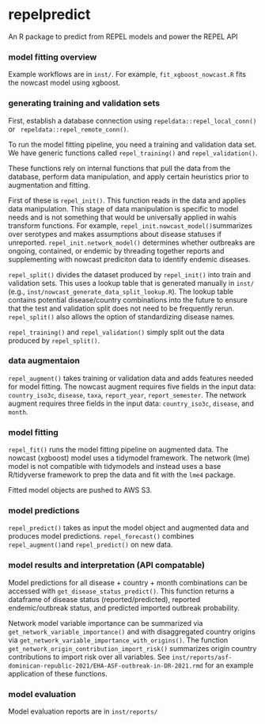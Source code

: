# repelpredict

An R package to predict from REPEL models and power the REPEL API

### model fitting overview

Example workflows are in `inst/`. For example, `fit_xgboost_nowcast.R` fits the nowcast model using xgboost.

### generating training and validation sets

First, establish a database connection using `repeldata::repel_local_conn()` or ` repeldata::repel_remote_conn()`.

To run the model fitting pipeline, you need a training and validation data set. We have generic functions called `repel_training()` and `repel_validation()`.

These functions rely on internal functions that pull the data from the database, perform data manipulation, and apply certain heuristics prior to augmentation and fitting.

First of these is `repel_init()`. This function reads in the data and applies data manipulation. This stage of data manipulation is specific to model needs and is not something that would be universally applied in wahis transform functions. For example, `repel_init.nowcast_model()`summarizes over serotypes and makes assumptions about disease statuses if unreported. `repel_init.network_model()` determines whether outbreaks are ongoing, contained, or endemic by threading together reports and supplementing with nowcast prediciton data to identify endemic diseases. 

`repel_split()` divides the dataset produced by `repel_init()` into train and validation sets. This uses a lookup table that is generated manually in `inst/` (e.g., `inst/nowcast_generate_data_split_lookup.R`). The lookup table contains potential disease/country combinations into the future to ensure that the test and validation split does not need to be frequently rerun. `repel_split()` also allows the option of standardizing disease names. 

`repel_training()` and `repel_validation()` simply split out the data produced by `repel_split()`.

### data augmentaion
`repel_augment()` takes training or validation data and adds features needed for model fitting. The nowcast augment requires five fields in the input data: `country_iso3c`, `disease`, `taxa`, `report_year`, `report_semester`. The network augment requires three fields in the input data: `country_iso3c`, `disease`, and `month`.

### model fitting
`repel_fit()` runs the model fitting pipeline on augmented data. The nowcast (xgboost) model uses a tidymodel framework. The network (lme) model is not compatible with tidymodels and instead uses a base R/tidyverse framework to prep the data and fit with the `lme4` package. 

Fitted model objects are pushed to AWS S3.

### model predictions
`repel_predict()` takes as input the model object and augmented data and produces model predictions. `repel_forecast()` combines `repel_augment()`and `repel_predict()` on new data. 

### model results and interpretation (API compatable)
Model predictions for all disease + country + month combinations can be accessed with `get_disease_status_predict()`. This function returns a dataframe of disease status (reported/predicted), reported endemic/outbreak status, and predicted imported outbreak probability. 

Network model variable importance can be summarized via `get_network_variable_importance()` and with disaggregated country origins via `get_network_variable_importance_with_origins()`. The function `get_network_origin_contribution_import_risk()` summarizes origin country contributions to import risk over all variables. See `inst/reports/asf-dominican-republic-2021/EHA-ASF-outbreak-in-DR-2021.rmd` for an example application of these functions.

### model evaluation
Model evaluation reports are in `inst/reports/`


